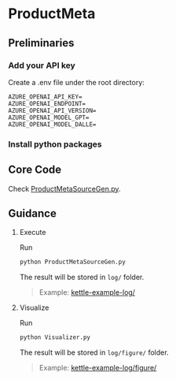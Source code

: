 # ProductMeta

## Preliminaries
### Add your API key
Create a .env file under the root directory:

```.env
AZURE_OPENAI_API_KEY=
AZURE_OPENAI_ENDPOINT=
AZURE_OPENAI_API_VERSION=
AZURE_OPENAI_MODEL_GPT=
AZURE_OPENAI_MODEL_DALLE=
```

### Install python packages

## Core Code
Check [ProductMetaSourceGen.py](./ProductMetaSourceGen.py).

## Guidance
1. Execute

    Run 
    ```bash
    python ProductMetaSourceGen.py
    ```

    The result will be stored in `log/` folder.
    > Example: [kettle-example-log/](./kettle-example-log/)

2. Visualize

    Run 
    ```bash
    python Visualizer.py
    ```

    The result will be stored in `log/figure/` folder.
    > Example: [kettle-example-log/figure/](./kettle-example-log/figure/)